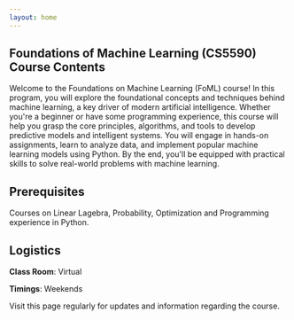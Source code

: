 ```yaml
---
layout: home
---
```

## Foundations of Machine Learning (CS5590) Course Contents

Welcome to the Foundations on Machine Learning (FoML) course! In this program, you will explore the foundational concepts and techniques behind machine learning, a key driver of modern artificial intelligence. Whether you're a beginner or have some programming experience, this course will help you grasp the core principles, algorithms, and tools to develop predictive models and intelligent systems. You will engage in hands-on assignments, learn to analyze data, and implement popular machine learning models using Python. By the end, you'll be equipped with practical skills to solve real-world problems with machine learning.

## Prerequisites
Courses on Linear Lagebra, Probability, Optimization and Programming experience in Python.

## Logistics

**Class Room**: Virtual

**Timings**: Weekends

Visit this page regularly for updates and information regarding the course.<br>
